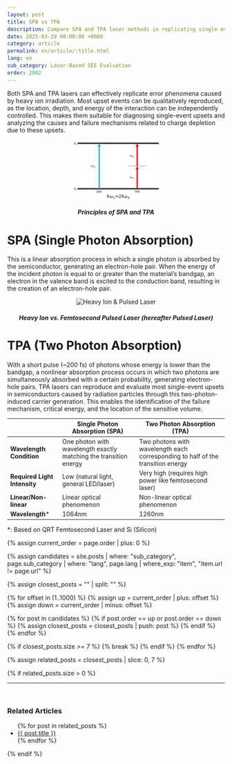 ```yaml
---
layout: post
title: SPA vs TPA
description: Compare SPA and TPA laser methods in replicating single event effects (SEE), including absorption principles and diagnostic capabilities.
date: 2025-03-29 00:00:00 +0900
category: article
permalink: en/article/:title.html
lang: en
sub_category: Laser-Based SEE Evaluation
order: 2002
---
```


Both SPA and TPA lasers can effectively replicate error phenomena caused by heavy ion irradiation. Most upset events can be qualitatively reproduced, as the location, depth, and energy of the interaction can be independently controlled. This makes them suitable for diagnosing single-event upsets and analyzing the causes and failure mechanisms related to charge depletion due to these upsets.

<p align="center"> 
  <img src="/assets/Articles/SPATPA.webp" style="max-width: 40%;" alt="Single Photon Absorption & Two Photon Absorption">
</p>

<!-- Image Caption -->
<div align="center"> 
<h5>Principles of SPA and TPA</h5>
</div>

# SPA (Single Photon Absorption)

This is a linear absorption process in which a single photon is absorbed by the semiconductor, generating an electron-hole pair. When the energy of the incident photon is equal to or greater than the material’s bandgap, an electron in the valence band is excited to the conduction band, resulting in the creation of an electron-hole pair.

<!-- Centered Image -->
<p align="center"> 
  <img src="/assets/Chapter-1/fig_1_heavy-ion_vs_pulsed_laser.png" style="max-width: 80%;" alt="Heavy Ion & Pulsed Laser">
</p>

<!-- Image Caption -->
<div align="center"> 
<h5>Heavy Ion vs. Femtosecond Pulsed Laser (hereafter Pulsed Laser)</h5>
</div>

# TPA (Two Photon Absorption)

With a short pulse (~200 fs) of photons whose energy is lower than the bandgap, a nonlinear absorption process occurs in which two photons are simultaneously absorbed with a certain probability, generating electron-hole pairs.
TPA lasers can reproduce and evaluate most single-event upsets in semiconductors caused by radiation particles through this two-photon-induced carrier generation. This enables the identification of the failure mechanism, critical energy, and the location of the sensitive volume.

<div align="center">

|                      | Single Photon Absorption (SPA)                      | Two Photon Absorption (TPA)                                      |
|----------------------|-----------------------------------------------------|-------------------------------------------------------------------|
| **Wavelength Condition** | One photon with wavelength exactly matching the transition energy | Two photons with wavelength each corresponding to half of the transition energy |
| **Required Light Intensity** | Low (natural light, general LED/laser)         | Very high (requires high power like femtosecond laser)            |
| **Linear/Non-linear**  | Linear optical phenomenon                          | Non-linear optical phenomenon                                     |
| **Wavelength***        | 1064nm                                             | 1260nm                                                            |

</div>

\*: Based on QRT Femtosecond Laser and Si (Silicon)


<!-- 관련 글 자동화 -->
{% assign current_order = page.order | plus: 0 %}

{% assign candidates = site.posts 
  | where: "sub_category", page.sub_category 
  | where: "lang", page.lang 
  | where_exp: "item", "item.url != page.url" 
%}

{% assign closest_posts = "" | split: "" %}

{% for offset in (1..1000) %}
  {% assign up = current_order | plus: offset %}
  {% assign down = current_order | minus: offset %}

  {% for post in candidates %}
    {% if post.order == up or post.order == down %}
      {% assign closest_posts = closest_posts | push: post %}
    {% endif %}
  {% endfor %}

  {% if closest_posts.size >= 7 %}
    {% break %}
  {% endif %}
{% endfor %}

{% assign related_posts = closest_posts | slice: 0, 7 %}

{% if related_posts.size > 0 %}
  <hr>
  <br>
  <h3>Related Articles</h3>
  <ul>
    {% for post in related_posts %}
      <li><a href="{{ post.url }}">{{ post.title }}</a></li>
    {% endfor %}
  </ul>
{% endif %}
